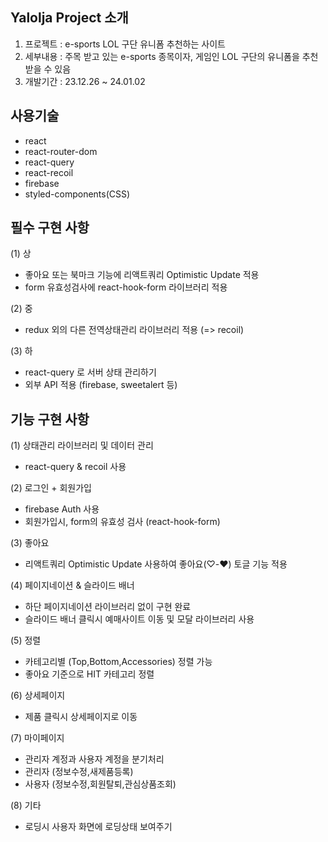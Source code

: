 Yalolja Project 소개    
-------  
1. 프로젝트 : e-sports LOL 구단 유니폼 추천하는 사이트
2. 세부내용 : 주목 받고 있는 e-sports 종목이자, 게임인 LOL 구단의 유니폼을 추천받을 수 있음
3. 개발기간 : 23.12.26 ~ 24.01.02

사용기술
-------         
* react  
* react-router-dom  
* react-query  
* react-recoil  
* firebase  
* styled-components(CSS)  

필수 구현 사항 
-------  
(1) 상  
- 좋아요 또는 북마크 기능에 리액트쿼리 Optimistic Update 적용  
- form 유효성검사에 react-hook-form 라이브러리 적용  
  
(2) 중  
- redux 외의 다른 전역상태관리 라이브러리 적용 (=> recoil)  
  
(3) 하  
- react-query 로 서버 상태 관리하기  
- 외부 API 적용 (firebase, sweetalert 등)  

기능 구현 사항 
------- 
(1) 상태관리 라이브러리 및 데이터 관리  
- react-query & recoil 사용  
  
(2) 로그인 + 회원가입   
- firebase Auth 사용  
- 회원가입시, form의 유효성 검사 (react-hook-form)  
  
(3) 좋아요  
- 리액트쿼리 Optimistic Update 사용하여 좋아요(♡-♥) 토글 기능 적용    
  
(4) 페이지네이션 & 슬라이드 배너  
- 하단 페이지네이션 라이브러리 없이 구현 완료   
- 슬라이드 배너 클릭시 예매사이트 이동 및 모달 라이브러리 사용  
  
(5) 정렬  
- 카테고리별 (Top,Bottom,Accessories) 정렬 가능  
- 좋아요 기준으로 HIT 카테고리 정렬  
  
(6) 상세페이지  
- 제품 클릭시 상세페이지로 이동   

(7) 마이페이지  
- 관리자 계정과 사용자 계정을 분기처리  
- 관리자 (정보수정,새제품등록)  
- 사용자 (정보수정,회원탈퇴,관심상품조회)  

(8) 기타  
- 로딩시 사용자 화면에 로딩상태 보여주기    
